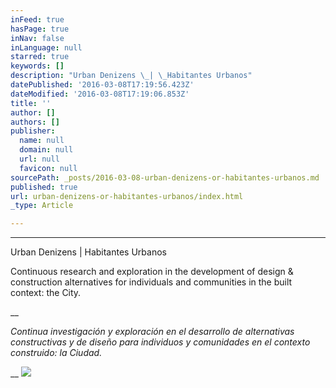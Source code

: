 ```yaml
---
inFeed: true
hasPage: true
inNav: false
inLanguage: null
starred: true
keywords: []
description: "Urban Denizens \_| \_Habitantes Urbanos"
datePublished: '2016-03-08T17:19:56.423Z'
dateModified: '2016-03-08T17:19:06.853Z'
title: ''
author: []
authors: []
publisher:
  name: null
  domain: null
  url: null
  favicon: null
sourcePath: _posts/2016-03-08-urban-denizens-or-habitantes-urbanos.md
published: true
url: urban-denizens-or-habitantes-urbanos/index.html
_type: Article

---
```

****

Urban Denizens  |  Habitantes Urbanos

Continuous research and exploration in the development of design & construction alternatives for individuals and communities in the built context: the City.

__

_Continua investigación y exploración en el desarrollo de alternativas constructivas y de diseño para individuos y comunidades en el contexto construido: la Ciudad._

__
![](https://the-grid-user-content.s3-us-west-2.amazonaws.com/eef2d79c-0ecb-4730-8267-e54f53fdced0.jpg)